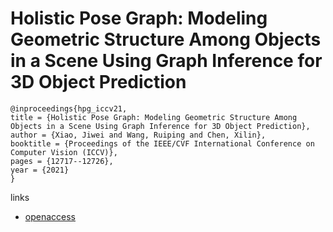 # Holistic Pose Graph: Modeling Geometric Structure Among Objects in a Scene Using Graph Inference for 3D Object Prediction

```
@inproceedings{hpg_iccv21,
title = {Holistic Pose Graph: Modeling Geometric Structure Among Objects in a Scene Using Graph Inference for 3D Object Prediction},
author = {Xiao, Jiwei and Wang, Ruiping and Chen, Xilin},
booktitle = {Proceedings of the IEEE/CVF International Conference on Computer Vision (ICCV)},
pages = {12717--12726},
year = {2021}
}
```

links
- [openaccess](http://openaccess.thecvf.com//content/ICCV2021/html/Xiao_Holistic_Pose_Graph_Modeling_Geometric_Structure_Among_Objects_in_a_ICCV_2021_paper.html)
